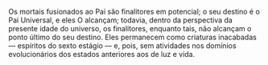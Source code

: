 ﻿Os mortais fusionados ao Pai são finalitores em potencial; o seu destino é o Pai Universal, e eles O alcançam; todavia, dentro da perspectiva da presente idade do universo, os finalitores, enquanto tais, não alcançam o ponto último do seu destino. Eles permanecem como criaturas inacabadas — espíritos do sexto estágio — e, pois, sem atividades nos domínios evolucionários dos estados anteriores aos de luz e vida.